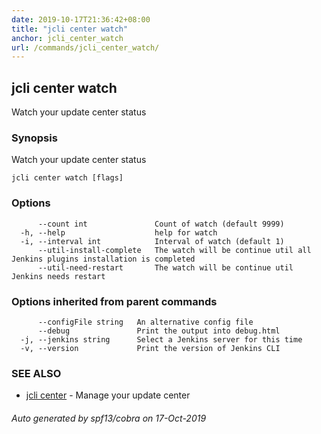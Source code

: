 ```yaml
---
date: 2019-10-17T21:36:42+08:00
title: "jcli center watch"
anchor: jcli_center_watch
url: /commands/jcli_center_watch/
---
```

## jcli center watch

Watch your update center status

### Synopsis

Watch your update center status

```
jcli center watch [flags]
```

### Options

```
      --count int               Count of watch (default 9999)
  -h, --help                    help for watch
  -i, --interval int            Interval of watch (default 1)
      --util-install-complete   The watch will be continue util all Jenkins plugins installation is completed
      --util-need-restart       The watch will be continue util Jenkins needs restart
```

### Options inherited from parent commands

```
      --configFile string   An alternative config file
      --debug               Print the output into debug.html
  -j, --jenkins string      Select a Jenkins server for this time
  -v, --version             Print the version of Jenkins CLI
```

### SEE ALSO

* [jcli center](/commands/jcli_center/)	 - Manage your update center

###### Auto generated by spf13/cobra on 17-Oct-2019
